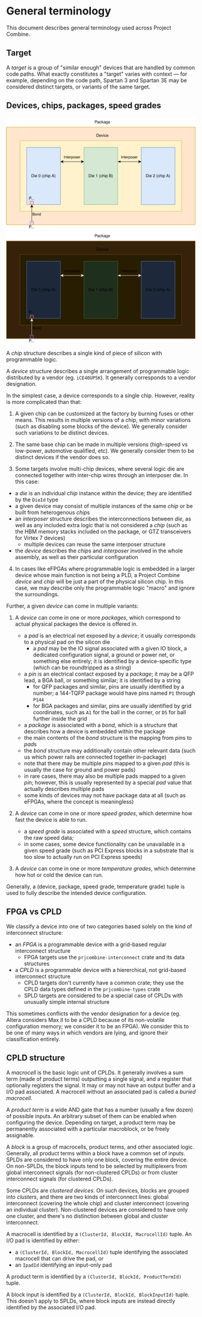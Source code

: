 # General terminology

This document describes general terminology used across Project Combine.


## Target

A *target* is a group of "similar enough" devices that are handled by common code paths.  What exactly constitutes a "target" varies with context — for example, depending on the code path, Spartan 3 and Spartan 3E may be considered distinct targets, or variants of the same target.


## Devices, chips, packages, speed grades

![Example device](device-light.svg#light-only)
![Example device](device-dark.svg#dark-only)

A *chip* structure describes a single kind of piece of silicon with programmable logic.

A *device* structure describes a single arrangement of programmable logic distributed by a vendor (eg. `iCE40UP5K`).  It generally corresponds to a vendor designation.

In the simplest case, a device corresponds to a single chip.  However, reality is more complicated than that:

1. A given chip can be customized at the factory by burning fuses or other means.  This results
   in multiple versions of a chip, with minor variations (such as disabling some blocks of the device).
   We generally consider such variations to be distinct devices.

2. The same base chip can be made in multiple versions (high-speed vs low-power, automotive qualified, etc).  We generally consider them to be distinct devices if the vendor does so.

3. Some targets involve multi-chip devices, where several logic die are connected together with inter-chip wires through an interposer die.  In this case:

  - a *die* is an individual *chip* instance within the device; they are identified by the `DieId` type
  - a given device may consist of multiple instances of the same *chip* or be built from heterogenous *chip*s
  - an *interposer* structure describes the interconnections between *die*, as well as any included extra logic that is not considered a *chip* (such as the HBM memory stacks included on the package, or GTZ transceivers for Virtex 7 devices)
    - multiple devices can reuse the same interposer structure
  - the *device* describes the *chip*s and *interposer* involved in the whole assembly, as well as their particular configuration

4. In cases like eFPGAs where programmable logic is embedded in a larger device whose main function is not being a PLD, a Project Combine *device* and *chip* will be just a part of the physical silicon chip.  In this case, we may describe only the programmable logic "macro" and ignore the surroundings.

Further, a given *device* can come in multiple variants:

1. A *device* can come in one or more *packages*, which correspond to actual physical packages the device is offered in.

   - a *pad* is an electrical net exposed by a *device*; it usually corresponds to a physical pad on the silicon die
     - a *pad* may be the IO signal associated with a given IO block, a dedicated configuration signal, a ground or power net, or something else entirely; it is identified by a device-specific type (which can be roundtripped as a string)
   - a *pin* is an electrical contact exposed by a *package*; it may be a QFP lead, a BGA ball, or something similar; it is identified by a string
     - for QFP packages and similar, pins are usually identified by a number; a 144-TQFP package would have pins named `P1` through `P144`
     - for BGA packages and similar, pins are usually identified by grid coordinates, such as `A1` for the ball in the corner, or `D5` for ball further inside the grid
   - a *package* is associated with a *bond*, which is a structure that describes how a device is embedded within the package
   - the main contents of the *bond* structure is the mapping from *pin*s to *pad*s
   - the *bond* structure may additionally contain other relevant data (such us which power rails are connected together in-package)
   - note that there may be multiple *pin*s mapped to a given *pad* (this is usually the case for ground and power pads)
   - in rare cases, there may also be multiple pads mapped to a given *pin*; however, this is usually represented by a special *pad* value that actually describes multiple pads
   - some kinds of devices may not have package data at all (such as eFPGAs, where the concept is meaningless)

2. A *device* can come in one or more *speed grades*, which determine how fast the device is able to run.

   - a *speed grade* is associated with a *speed* structure, which contains the raw speed data;
   - in some cases, some device functionality can be unavailable in a given speed grade (such as PCI Express blocks in a substrate that is too slow to actually run on PCI Express speeds)

3. A *device* can come in one or more *temperature grades*, which determine how hot or cold the device can run.

Generally, a (device, package, speed grade, temperature grade) tuple is used to fully describe the intended device configuration.


## FPGA vs CPLD

We classify a device into one of two categories based solely on the kind of interconnect structure:

- an *FPGA* is a programmable device with a grid-based regular interconnect structure
  - FPGA targets use the `prjcombine-interconnect` crate and its data structures
- a *CPLD* is a programmable device with a hiererchical, not grid-based interconnect structure
  - CPLD targets don't currently have a common crate; they use the CPLD data types defined in the `prjcombine-types` crate
  - SPLD targets are considered to be a special case of CPLDs with unusually simple internal structure

This sometimes conflicts with the vendor designation for a device (eg. Altera considers Max II to be a CPLD because of its non-volatile configuration memory; we consider it to be an FPGA).  We consider this to be one of many ways in which vendors are lying, and ignore their classification entirely.


## CPLD structure

A *macrocell* is the basic logic unit of CPLDs. It generally involves a sum term (made of product terms) outputting a single signal, and a register that optionally registers the signal.  It may or may not have an output buffer and a I/O pad associated.  A macrocell without an associated pad is called a *buried macrocell*.

A *product term* is a wide AND gate that has a number (usually a few dozen) of possible inputs.  An arbitrary subset of them can be enabled when configuring the device.  Depending on target, a product term may be permanently associated with a particular macroblock, or be freely assignable.

A *block* is a group of macrocells, product terms, and other associated logic.  Generally, all product terms within a block have a common set of inputs.  SPLDs are considered to have only one block, covering the entire device.  On non-SPLDs, the block inputs tend to be selected by multiplexers from global interconnect signals (for non-clustered CPLDs) or from cluster interconnect signals (for clustered CPLDs).

Some CPLDs are *clustered devices*.  On such devices, blocks are grouped into *clusters*, and there are two kinds of interconnect lines: global interconnect (covering the whole chip) and cluster interconnect (covering an individual cluster).  Non-clustered devices are considered to have only one cluster, and there's no distinction between global and cluster interconnect.

A macrocell is identified by a `(ClusterId, BlockId, MacrocellId)` tuple.  An I/O pad is identified by either:

- a `(ClusterId, BlockId, MacrocellId)` tuple identifying the associated macrocell that can drive the pad, or
- an `IpadId` identifying an input-only pad

A product term is identified by a `(ClusterId, BlockId, ProductTermId)` tuple.

A block input is identified by a `(ClusterId, BlockId, BlockInputId)` tuple.  This doesn't apply to SPLDs, where block inputs are instead directly identified by the associated I/O pad.
